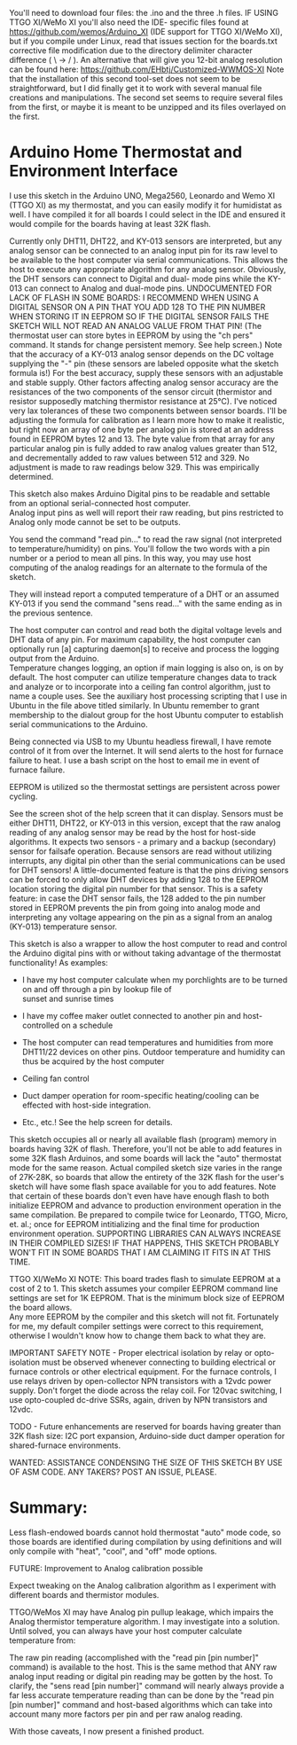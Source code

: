 You'll need to download four files: the .ino and the three .h files.  IF USING TTGO XI/WeMo XI you'll also need the IDE-
specific files found at https://github.com/wemos/Arduino_XI  (IDE support for TTGO XI/WeMo XI), but if you compile under 
Linux, read that issues section for the boards.txt corrective file modification due to the directory delimiter character 
difference ( \ -> / ).  An alternative that will give you 12-bit analog resolution can be found here: https://github.com/EHbtj/Customized-WWMOS-XI  Note that the installation of this second tool-set does not seem to be straightforward, but I did finally get it to work with several manual file creations and manipulations.  The second set seems to require several files from the first, or maybe it is meant to be unzipped and its files overlayed on the first.
# Arduino Home Thermostat and Environment Interface
I use this sketch in the Arduino UNO, Mega2560, Leonardo and Wemo XI (TTGO XI) as my thermostat, and you can easily 
modify it for humidistat as well.  I have compiled it for all boards I could select in the IDE and ensured it would 
compile for the boards having at least 32K flash.  

Currently only DHT11, DHT22, and KY-013 sensors are interpreted, but any analog sensor can be connected to an analog 
input pin for its raw level to be available to the host computer via serial communications.  This allows the host to 
execute any appropriate algorithm for any analog sensor.  Obviously, the DHT sensors can connect to Digital and dual-
mode pins while the KY-013 can connect to Analog and dual-mode pins. UNDOCUMENTED FOR LACK OF FLASH IN SOME BOARDS: I 
RECOMMEND WHEN USING A DIGITAL SENSOR ON A PIN THAT YOU ADD 128 TO THE PIN NUMBER WHEN STORING IT IN EEPROM SO IF THE 
DIGITAL SENSOR FAILS THE SKETCH WILL NOT READ AN ANALOG VALUE FROM THAT PIN!  (The thermostat user can store bytes in
EEPROM by using the "ch pers" command.  It stands for change persistent memory.  See help screen.)  Note that the 
accuracy of a KY-013 analog sensor depends on the DC voltage supplying the "-" pin (these sensors are labeled opposite 
what the sketch formula is!)  For the best accuracy, supply these sensors with an adjustable and stable supply.  Other 
factors affecting analog sensor accuracy are the resistances of the two components of the sensor circuit (thermistor and 
resistor supposedly matching thermistor resistance at 25°C).  I've noticed very lax tolerances of these two components 
between sensor boards.  I'll be adjusting the formula for calibration as I learn more how to make it realistic, but 
right now an array of one byte per analog pin is stored at an address found in EEPROM bytes 12 and 13.  The byte value 
from that array for any particular analog pin is fully added to raw analog values greater than 512, and decrementally 
added to raw values between 512 and 329.  No adjustment is made to raw readings below 329.  This was empirically determined.

This sketch also makes Arduino Digital pins to be readable and settable from an optional serial-connected host computer.  
Analog input pins as well will report their raw reading, but pins restricted to Analog only mode cannot be set to 
be outputs.

You send the command "read pin..." to read the raw signal (not interpreted to temperature/humidity) on pins.  You'll 
follow the two words with a pin number or a period to mean all pins.  In this way, you may use host computing of the 
analog readings for an alternate to the formula of the sketch.

They will instead report a computed temperature of a DHT or an assumed KY-013 if you send the command "sens read..." 
with the same ending as in the previous sentence.  

The host computer can control and read both the digital voltage levels and DHT data of any pin.  For maximum capability, 
the host computer can optionally run [a] capturing daemon[s] to receive and process the logging output from the Arduino.  
Temperature changes logging, an option if main logging is also on, is on by default.  The host computer can utilize 
temperature changes data to track and analyze or to incorporate into a ceiling fan control algorithm, just to name a 
couple uses.  See the auxiliary host processing scripting that I use in Ubuntu in the file above titled similarly.  In 
Ubuntu remember to grant membership to the dialout group for the host Ubuntu computer to establish serial communications 
to the Arduino.

Being connected via USB to my Ubuntu headless firewall, I have remote control of it from over the Internet.  It will 
send alerts to the host for furnace failure to heat. I use a bash script on the host to email me in event of furnace 
failure.  

EEPROM is utilized so the thermostat settings are persistent across power cycling.

See the screen shot of the help screen that it can display.  Sensors must be either DHT11, DHT22, or KY-013 in this 
version, except that the raw analog reading of any analog sensor may be read by the host for host-side algorithms.  It 
expects two sensors - a primary and a backup (secondary) sensor for failsafe operation.  Because sensors are read 
without utilizing interrupts, any digital pin other than the serial communications can be used for DHT sensors!  A 
little-documented feature is that the pins driving sensors can be forced to only allow DHT devices by adding 128 to the 
EEPROM location storing the digital pin number for that sensor.  This is a safety feature: in case the DHT sensor fails, 
the 128 added to the pin number stored in EEPROM prevents the pin from going into analog mode and interpreting any 
voltage appearing on the pin as a signal from an analog (KY-013) temperature sensor.

This sketch is also a wrapper to allow the host computer to read and control the Arduino digital pins with or without 
taking advantage of the thermostat functionality!  As examples:

-  I have my host computer calculate when my porchlights are to be turned on and off through a pin by lookup file of    
   sunset and sunrise times

-  I have my coffee maker outlet connected to another pin and host-controlled on a schedule 

-  The host computer can read temperatures and humidities from more DHT11/22 devices on other pins.  Outdoor temperature 
   and humidity can thus be acquired by the host computer

-  Ceiling fan control

-  Duct damper operation for room-specific heating/cooling can be effected with host-side integration.

-  Etc., etc.!  See the help screen for details.

This sketch occupies all or nearly all available flash (program) memory in boards having 32K of flash.  Therefore, 
you'll not be able to add features in some 32K flash Arduinos, and some boards will lack the "auto" thermostat mode for 
the same reason.  Actual compiled sketch size varies in the range of 27K-28K, so boards that allow the entirety of the 
32K flash for the user's sketch will have some flash space available for you to add features.  Note that certain of 
these boards don't even have have enough flash to both initialize EEPROM and advance to production environment operation 
in the same compilation.  Be prepared to compile twice for Leonardo, TTGO, Micro, et. al.; once for EEPROM intitializing 
and the final time for production environment operation.  SUPPORTING LIBRARIES CAN ALWAYS INCREASE IN THEIR COMPILED 
SIZES!  IF THAT HAPPENS, THIS SKETCH PROBABLY WON'T FIT IN SOME BOARDS THAT I AM CLAIMING IT FITS IN AT THIS TIME.

TTGO XI/WeMo XI NOTE:  This board trades flash to simulate EEPROM at a cost of 2 to 1.  This sketch assumes your 
compiler EEPROM command line settings are set for 1K EEPROM.  That is the minimum block size of EEPROM the board allows.  
Any more EEPROM by the compiler and this sketch will not fit.  Fortunately for me, my default compiler settings were 
correct to this requirement, otherwise I wouldn't know how to change them back to what they are.

IMPORTANT SAFETY NOTE - Proper electrical isolation by relay or opto-isolation must be observed whenever connecting to 
building electrical or furnace controls or other electrical equipment.  For the furnace controls, I use relays driven by 
open-collector NPN transistors with a 12vdc power supply.  Don't forget the diode across the relay coil.  For 120vac 
switching, I use opto-coupled dc-drive SSRs, again, driven by NPN transistors and 12vdc.

TODO - Future enhancements are reserved for boards having greater than 32K flash size: I2C port expansion, Arduino-side 
duct damper operation for shared-furnace environments.

WANTED:  ASSISTANCE CONDENSING THE SIZE OF THIS SKETCH BY USE OF ASM CODE.  ANY TAKERS?  POST AN ISSUE, PLEASE.

# Summary:
Less flash-endowed boards cannot hold thermostat "auto" mode code, so those boards are identified during compilation by 
using definitions and will only compile with "heat", "cool", and "off" mode options.

FUTURE: Improvement to Analog calibration possible

Expect tweaking on the Analog calibration algorithm as I experiment with different boards and thermistor modules.

TTGO/WeMos XI may have Analog pin pullup leakage, which impairs the Analog thermistor temperature algorithm.  I may 
investigate into a solution.  Until solved, you can always have your host computer calculate temperature from:

The raw pin reading (accomplished with the "read pin [pin number]" command) is available to the host.  This is the same 
method that ANY raw analog input reading or digital pin reading may be gotten by the host.  To clarify, the "sens read 
[pin number]" command will nearly always provide a far less accurate temperature reading than can be done by the "read 
pin [pin number]" command and host-based algorithms which can take into account many more factors per pin and per raw 
analog reading.

With those caveats, I now present a finished product.
